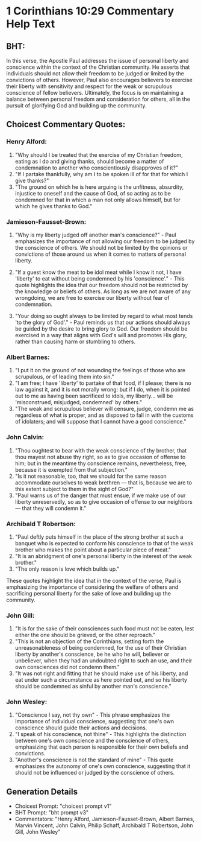 # 1 Corinthians 10:29 Commentary Help Text

## BHT:
In this verse, the Apostle Paul addresses the issue of personal liberty and conscience within the context of the Christian community. He asserts that individuals should not allow their freedom to be judged or limited by the convictions of others. However, Paul also encourages believers to exercise their liberty with sensitivity and respect for the weak or scrupulous conscience of fellow believers. Ultimately, the focus is on maintaining a balance between personal freedom and consideration for others, all in the pursuit of glorifying God and building up the community.

## Choicest Commentary Quotes:
### Henry Alford:
1. "Why should I be treated that the exercise of my Christian freedom, eating as I do and giving thanks, should become a matter of condemnation to another who conscientiously disapproves of it?"
2. "If I partake thankfully, why am I to be spoken ill of for that for which I give thanks?"
3. "The ground on which he is here arguing is the unfitness, absurdity, injustice to oneself and the cause of God, of so acting as to be condemned for that in which a man not only allows himself, but for which he gives thanks to God."

### Jamieson-Fausset-Brown:
1. "Why is my liberty judged off another man's conscience?" - Paul emphasizes the importance of not allowing our freedom to be judged by the conscience of others. We should not be limited by the opinions or convictions of those around us when it comes to matters of personal liberty.

2. "If a guest know the meat to be idol meat while I know it not, I have 'liberty' to eat without being condemned by his 'conscience'." - This quote highlights the idea that our freedom should not be restricted by the knowledge or beliefs of others. As long as we are not aware of any wrongdoing, we are free to exercise our liberty without fear of condemnation.

3. "Your doing so ought always to be limited by regard to what most tends 'to the glory of God'." - Paul reminds us that our actions should always be guided by the desire to bring glory to God. Our freedom should be exercised in a way that aligns with God's will and promotes His glory, rather than causing harm or stumbling to others.

### Albert Barnes:
1. "I put it on the ground of not wounding the feelings of those who are scrupulous, or of leading them into sin."
2. "I am free; I have 'liberty' to partake of that food, if I please; there is no law against it, and it is not morally wrong: but if I do, when it is pointed out to me as having been sacrificed to idols, my liberty... will be 'misconstrued, misjudged, condemned' by others."
3. "The weak and scrupulous believer will censure, judge, condemn me as regardless of what is proper, and as disposed to fall in with the customs of idolaters; and will suppose that I cannot have a good conscience."

### John Calvin:
1. "Thou oughtest to bear with the weak conscience of thy brother, that thou mayest not abuse thy right, so as to give occasion of offense to him; but in the meantime thy conscience remains, nevertheless, free, because it is exempted from that subjection."
2. "Is it not reasonable, too, that we should for the same reason accommodate ourselves to weak brethren — that is, because we are to this extent subject to them in the sight of God?"
3. "Paul warns us of the danger that must ensue, if we make use of our liberty unreservedly, so as to give occasion of offense to our neighbors — that they will condemn it."

### Archibald T Robertson:
1. "Paul deftly puts himself in the place of the strong brother at such a banquet who is expected to conform his conscience to that of the weak brother who makes the point about a particular piece of meat."
2. "It is an abridgment of one's personal liberty in the interest of the weak brother."
3. "The only reason is love which builds up."

These quotes highlight the idea that in the context of the verse, Paul is emphasizing the importance of considering the welfare of others and sacrificing personal liberty for the sake of love and building up the community.

### John Gill:
1. "It is for the sake of their consciences such food must not be eaten, lest either the one should be grieved, or the other reproach."
2. "This is not an objection of the Corinthians, setting forth the unreasonableness of being condemned, for the use of their Christian liberty by another's conscience, be he who he will, believer or unbeliever, when they had an undoubted right to such an use, and their own consciences did not condemn them."
3. "It was not right and fitting that he should make use of his liberty, and eat under such a circumstance as here pointed out, and so his liberty should be condemned as sinful by another man's conscience."

### John Wesley:
1. "Conscience I say, not thy own" - This phrase emphasizes the importance of individual conscience, suggesting that one's own conscience should guide their actions and decisions.
2. "I speak of his conscience, not thine" - This highlights the distinction between one's own conscience and the conscience of others, emphasizing that each person is responsible for their own beliefs and convictions.
3. "Another's conscience is not the standard of mine" - This quote emphasizes the autonomy of one's own conscience, suggesting that it should not be influenced or judged by the conscience of others.


## Generation Details
- Choicest Prompt: "choicest prompt v1"
- BHT Prompt: "bht prompt v3"
- Commentators: "Henry Alford, Jamieson-Fausset-Brown, Albert Barnes, Marvin Vincent, John Calvin, Philip Schaff, Archibald T Robertson, John Gill, John Wesley"
